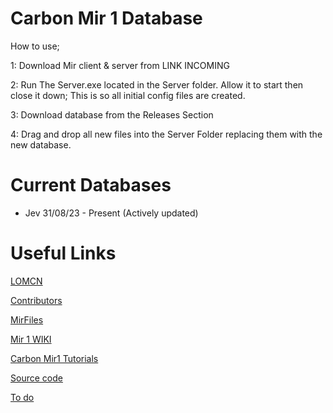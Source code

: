 # Carbon Mir 1 Database

How to use;

1: Download Mir client & server from LINK INCOMING

2: Run The Server.exe located in the Server folder. Allow it to start then close it down; This is so all initial config files are created.

3: Download database from the Releases Section

4: Drag and drop all new files into the Server Folder replacing them with the new database.



# Current Databases

- Jev 31/08/23 - Present (Actively updated)

# Useful Links

[LOMCN](https://www.lomcn.net)

[Contributors](https://github.com/Suprcode/mir1-database/graphs/contributors)

[MirFiles](http://mirfiles.com)

[Mir 1 WIKI](https://www.lomcn.net/wiki/index.php/Carbon)

[Carbon Mir1 Tutorials](https://www.lomcn.net/forum/forums/carbon-tutorials.839)

[Source code](https://github.com/JevLOMCN/mir1)

[To do](https://docs.google.com/spreadsheets/d/1Umsfg1AFYP_TZytO3lsEl12N-2LHtOGDMWxYe7I-e08/edit)
